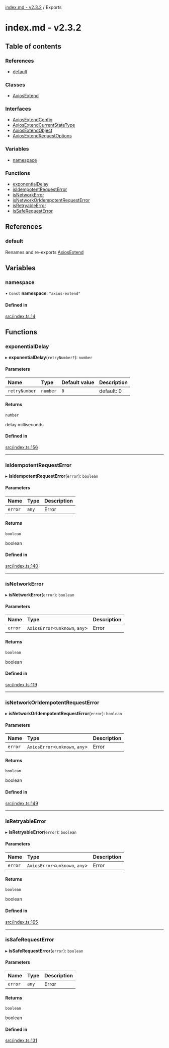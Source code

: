 [index.md - v2.3.2](README.md) / Exports

# index.md - v2.3.2

## Table of contents

### References

- [default](modules.md#default)

### Classes

- [AxiosExtend](classes/AxiosExtend.md)

### Interfaces

- [AxiosExtendConfig](interfaces/AxiosExtendConfig.md)
- [AxiosExtendCurrentStateType](interfaces/AxiosExtendCurrentStateType.md)
- [AxiosExtendObject](interfaces/AxiosExtendObject.md)
- [AxiosExtendRequestOptions](interfaces/AxiosExtendRequestOptions.md)

### Variables

- [namespace](modules.md#namespace)

### Functions

- [exponentialDelay](modules.md#exponentialdelay)
- [isIdempotentRequestError](modules.md#isidempotentrequesterror)
- [isNetworkError](modules.md#isnetworkerror)
- [isNetworkOrIdempotentRequestError](modules.md#isnetworkoridempotentrequesterror)
- [isRetryableError](modules.md#isretryableerror)
- [isSafeRequestError](modules.md#issaferequesterror)

## References

### default

Renames and re-exports [AxiosExtend](classes/AxiosExtend.md)

## Variables

### namespace

• `Const` **namespace**: ``"axios-extend"``

#### Defined in

[src/index.ts:14](https://github.com/saqqdy/axios-ex/blob/96c0ded/src/index.ts#L14)

## Functions

### exponentialDelay

▸ **exponentialDelay**(`retryNumber?`): `number`

#### Parameters

| Name | Type | Default value | Description |
| :------ | :------ | :------ | :------ |
| `retryNumber` | `number` | `0` | default: 0 |

#### Returns

`number`

delay milliseconds

#### Defined in

[src/index.ts:156](https://github.com/saqqdy/axios-ex/blob/96c0ded/src/index.ts#L156)

___

### isIdempotentRequestError

▸ **isIdempotentRequestError**(`error`): `boolean`

#### Parameters

| Name | Type | Description |
| :------ | :------ | :------ |
| `error` | `any` | Error |

#### Returns

`boolean`

boolean

#### Defined in

[src/index.ts:140](https://github.com/saqqdy/axios-ex/blob/96c0ded/src/index.ts#L140)

___

### isNetworkError

▸ **isNetworkError**(`error`): `boolean`

#### Parameters

| Name | Type | Description |
| :------ | :------ | :------ |
| `error` | `AxiosError`<`unknown`, `any`\> | Error |

#### Returns

`boolean`

boolean

#### Defined in

[src/index.ts:119](https://github.com/saqqdy/axios-ex/blob/96c0ded/src/index.ts#L119)

___

### isNetworkOrIdempotentRequestError

▸ **isNetworkOrIdempotentRequestError**(`error`): `boolean`

#### Parameters

| Name | Type | Description |
| :------ | :------ | :------ |
| `error` | `AxiosError`<`unknown`, `any`\> | Error |

#### Returns

`boolean`

boolean

#### Defined in

[src/index.ts:149](https://github.com/saqqdy/axios-ex/blob/96c0ded/src/index.ts#L149)

___

### isRetryableError

▸ **isRetryableError**(`error`): `boolean`

#### Parameters

| Name | Type | Description |
| :------ | :------ | :------ |
| `error` | `AxiosError`<`unknown`, `any`\> | Error |

#### Returns

`boolean`

boolean

#### Defined in

[src/index.ts:165](https://github.com/saqqdy/axios-ex/blob/96c0ded/src/index.ts#L165)

___

### isSafeRequestError

▸ **isSafeRequestError**(`error`): `boolean`

#### Parameters

| Name | Type | Description |
| :------ | :------ | :------ |
| `error` | `any` | Error |

#### Returns

`boolean`

boolean

#### Defined in

[src/index.ts:131](https://github.com/saqqdy/axios-ex/blob/96c0ded/src/index.ts#L131)
